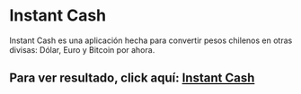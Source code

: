# Instant Cash

Instant Cash es una aplicación hecha para convertir pesos chilenos en otras divisas: Dólar, Euro y Bitcoin por ahora.

## Para ver resultado, click aquí: [Instant Cash](https://andresbarrosodev.github.io/Instant-Cash/)


